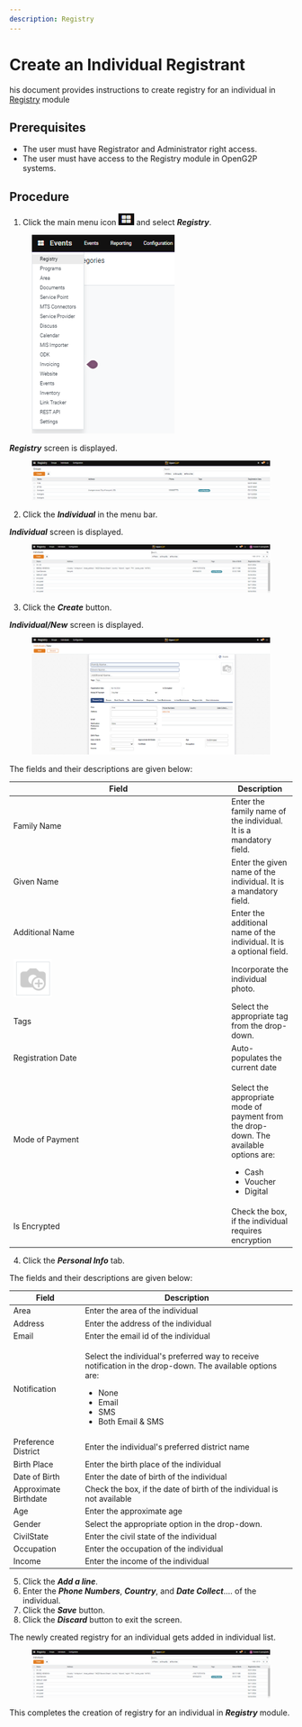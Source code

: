 ```yaml
---
description: Registry
---
```


# Create an Individual Registrant

his document provides instructions to create registry for an individual in [Registry](../../../../pbms/features/beneficiary-registry.md) module

## Prerequisites

* The user must have Registrator and Administrator right access.
* The user must have access to the Registry module in OpenG2P systems.

## Procedure

1. Click the main menu icon ![](../../../../.gitbook/assets/main-menu.png) and select _**Registry**_.

<figure><img src="../../../../.gitbook/assets/main-menu-registry.png" alt=""><figcaption></figcaption></figure>

_**Registry**_ screen is displayed.

<figure><img src="../../../../.gitbook/assets/registry.png" alt=""><figcaption></figcaption></figure>

2. Click the _**Individual**_ in the menu bar.

_**Individual**_ screen is displayed.

<figure><img src="../../../../.gitbook/assets/individual-screen.png" alt=""><figcaption></figcaption></figure>

3. Click the _**Create**_ button.

_**Individual/New**_ screen is displayed.

<figure><img src="../../../../.gitbook/assets/individual-new-screen-registry.png" alt=""><figcaption></figcaption></figure>

The fields and their descriptions are given below:

<table><thead><tr><th width="374">Field</th><th>Description</th></tr></thead><tbody><tr><td>Family Name</td><td>Enter the family name of the individual. It is a mandatory field.</td></tr><tr><td>Given Name</td><td>Enter the given name of the individual. It is a mandatory field.</td></tr><tr><td>Additional Name</td><td>Enter the additional name of the individual. It is a optional field.</td></tr><tr><td><img src="../../../../.gitbook/assets/camera-icon.png" alt="" data-size="original"></td><td>Incorporate the individual photo.</td></tr><tr><td>Tags</td><td>Select the appropriate tag from the drop-down.</td></tr><tr><td>Registration Date</td><td>Auto-populates the current date </td></tr><tr><td>Mode of Payment</td><td><p>Select the appropriate mode of payment from the drop-down. The available options are: </p><ul><li>Cash</li><li>Voucher</li><li>Digital</li></ul></td></tr><tr><td>Is Encrypted</td><td>Check the box, if the individual requires encryption</td></tr></tbody></table>



4. Click the _**Personal Info**_ tab.

The fields and their descriptions are given below:

| Field                 | Description                                                                                                                                                                                      |
| --------------------- | ------------------------------------------------------------------------------------------------------------------------------------------------------------------------------------------------ |
| Area                  | Enter the area of the individual                                                                                                                                                                 |
| Address               | Enter the address of the individual                                                                                                                                                              |
| Email                 | Enter the email id of the individual                                                                                                                                                             |
| Notification          | <p>Select the individual's preferred way to receive notification in the drop-down. The available options are: </p><ul><li>None</li><li>Email</li><li>SMS</li><li>Both Email &#x26; SMS</li></ul> |
| Preference District   | Enter the individual's preferred district name                                                                                                                                                   |
| Birth Place           | Enter the birth place of the individual                                                                                                                                                          |
| Date of Birth         | Enter the date of birth of the individual                                                                                                                                                        |
| Approximate Birthdate | Check the box, if the date of birth of the individual is not available                                                                                                                           |
| Age                   | Enter the approximate age                                                                                                                                                                        |
| Gender                | Select the appropriate option in the drop-down.                                                                                                                                                  |
| CivilState            | Enter the civil state of the individual                                                                                                                                                          |
| Occupation            | Enter the occupation of the individual                                                                                                                                                           |
| Income                | Enter the income of the individual                                                                                                                                                               |

5. Click the _**Add a line**_.
6. Enter the _**Phone Numbers**_, _**Country**_, and _**Date Collect**_.... of the individual.
7. Click the _**Save**_ button.
8. Click the _**Discard**_ button to exit the screen.&#x20;

The newly created registry for an individual gets added in individual list.

<figure><img src="../../../../.gitbook/assets/individual-screen.png" alt=""><figcaption></figcaption></figure>

&#x20;This completes the creation of registry for an individual in _**Registry**_ module.
